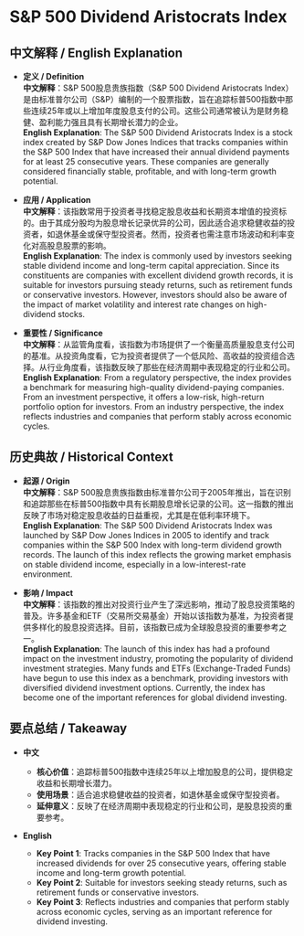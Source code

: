 # S&P 500 Dividend Aristocrats Index

## 中文解释 / English Explanation

* **定义 / Definition**  
  **中文解释**：S&P 500股息贵族指数（S&P 500 Dividend Aristocrats Index）是由标准普尔公司（S&P）编制的一个股票指数，旨在追踪标普500指数中那些连续25年或以上增加年度股息支付的公司。这些公司通常被认为是财务稳健、盈利能力强且具有长期增长潜力的企业。  
  **English Explanation**: The S&P 500 Dividend Aristocrats Index is a stock index created by S&P Dow Jones Indices that tracks companies within the S&P 500 Index that have increased their annual dividend payments for at least 25 consecutive years. These companies are generally considered financially stable, profitable, and with long-term growth potential.

* **应用 / Application**  
  **中文解释**：该指数常用于投资者寻找稳定股息收益和长期资本增值的投资标的。由于其成分股均为股息增长记录优异的公司，因此适合追求稳健收益的投资者，如退休基金或保守型投资者。然而，投资者也需注意市场波动和利率变化对高股息股票的影响。  
  **English Explanation**: The index is commonly used by investors seeking stable dividend income and long-term capital appreciation. Since its constituents are companies with excellent dividend growth records, it is suitable for investors pursuing steady returns, such as retirement funds or conservative investors. However, investors should also be aware of the impact of market volatility and interest rate changes on high-dividend stocks.

* **重要性 / Significance**  
  **中文解释**：从监管角度看，该指数为市场提供了一个衡量高质量股息支付公司的基准。从投资角度看，它为投资者提供了一个低风险、高收益的投资组合选择。从行业角度看，该指数反映了那些在经济周期中表现稳定的行业和公司。  
  **English Explanation**: From a regulatory perspective, the index provides a benchmark for measuring high-quality dividend-paying companies. From an investment perspective, it offers a low-risk, high-return portfolio option for investors. From an industry perspective, the index reflects industries and companies that perform stably across economic cycles.

## 历史典故 / Historical Context

* **起源 / Origin**  
  **中文解释**：S&P 500股息贵族指数由标准普尔公司于2005年推出，旨在识别和追踪那些在标普500指数中具有长期股息增长记录的公司。这一指数的推出反映了市场对稳定股息收益的日益重视，尤其是在低利率环境下。  
  **English Explanation**: The S&P 500 Dividend Aristocrats Index was launched by S&P Dow Jones Indices in 2005 to identify and track companies within the S&P 500 Index with long-term dividend growth records. The launch of this index reflects the growing market emphasis on stable dividend income, especially in a low-interest-rate environment.

* **影响 / Impact**  
  **中文解释**：该指数的推出对投资行业产生了深远影响，推动了股息投资策略的普及。许多基金和ETF（交易所交易基金）开始以该指数为基准，为投资者提供多样化的股息投资选择。目前，该指数已成为全球股息投资的重要参考之一。  
  **English Explanation**: The launch of this index has had a profound impact on the investment industry, promoting the popularity of dividend investment strategies. Many funds and ETFs (Exchange-Traded Funds) have begun to use this index as a benchmark, providing investors with diversified dividend investment options. Currently, the index has become one of the important references for global dividend investing.

## 要点总结 / Takeaway

* **中文**  
  - **核心价值**：追踪标普500指数中连续25年以上增加股息的公司，提供稳定收益和长期增长潜力。  
  - **使用场景**：适合追求稳健收益的投资者，如退休基金或保守型投资者。  
  - **延伸意义**：反映了在经济周期中表现稳定的行业和公司，是股息投资的重要参考。

* **English**  
  - **Key Point 1**: Tracks companies in the S&P 500 Index that have increased dividends for over 25 consecutive years, offering stable income and long-term growth potential.  
  - **Key Point 2**: Suitable for investors seeking steady returns, such as retirement funds or conservative investors.  
  - **Key Point 3**: Reflects industries and companies that perform stably across economic cycles, serving as an important reference for dividend investing.
